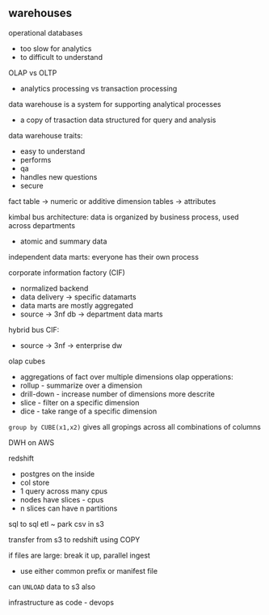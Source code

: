 
warehouses
----------

operational databases
- too slow for analytics
- to difficult to understand

OLAP vs OLTP
- analytics processing vs transaction processing

data warehouse is a system for supporting analytical processes
- a copy of trasaction data structured for query and analysis

data warehouse traits:

- easy to understand
- performs
- qa
- handles new questions
- secure

fact table -> numeric or additive
dimension tables -> attributes


kimbal bus architecture: data is organized by business process, used across departments
- atomic and summary data

independent data marts: everyone has their own process

corporate information factory (CIF)
- normalized backend
- data delivery -> specific datamarts
- data marts are mostly aggregated
- source -> 3nf db -> department data marts

hybrid bus CIF: 
- source -> 3nf -> enterprise dw

olap cubes
- aggregations of fact over multiple dimensions
olap opperations: 
- rollup - summarize over a dimension
- drill-down - increase number of dimensions more descrite
- slice - filter on a specific dimension
- dice - take range of a specific dimension

`group by CUBE(x1,x2)` gives all gropings across all combinations of columns


DWH on AWS

redshift
- postgres on the inside
- col store
- 1 query across many cpus
- nodes have slices - cpus
- n slices can have n partitions

sql to sql etl ~ park csv in s3

transfer from s3 to redshift using COPY

if files are large: break it up, parallel ingest
- use either common prefix or manifest file

can `UNLOAD` data to s3 also

infrastructure as code - devops